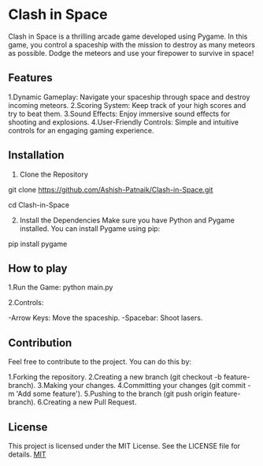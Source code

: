 # Clash in Space

Clash in Space is a thrilling arcade game developed using Pygame. In this game, you control a spaceship with the mission to destroy as many meteors as possible. Dodge the meteors and use your firepower to survive in space!




## Features

1.Dynamic Gameplay: Navigate your spaceship through space and destroy incoming meteors.
2.Scoring System: Keep track of your high scores and try to beat them.
3.Sound Effects: Enjoy immersive sound effects for shooting and explosions.
4.User-Friendly Controls: Simple and intuitive controls for an engaging gaming experience.


## Installation
1. Clone the Repository

git clone https://github.com/Ashish-Patnaik/Clash-in-Space.git

cd Clash-in-Space

2. Install the Dependencies
Make sure you have Python and Pygame installed. You can install Pygame using pip:

pip install pygame





    
## How to play

1.Run the Game:
python main.py

2.Controls:

-Arrow Keys: Move the spaceship.
-Spacebar: Shoot lasers.


## Contribution

Feel free to contribute to the project. You can do this by:

1.Forking the repository.
2.Creating a new branch (git checkout -b feature-branch).
3.Making your changes.
4.Committing your changes (git commit -m 'Add some feature').
5.Pushing to the branch (git push origin feature-branch).
6.Creating a new Pull Request.


## License

This project is licensed under the MIT License. See the LICENSE file for details. [MIT](https://choosealicense.com/licenses/mit/)

